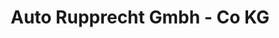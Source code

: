 ---
title: "Auto Rupprecht Gmbh - Co KG"
url: /schnaittach/auto-rupprecht-gmbh-co-kg/
shop: Autowerkstatt
---